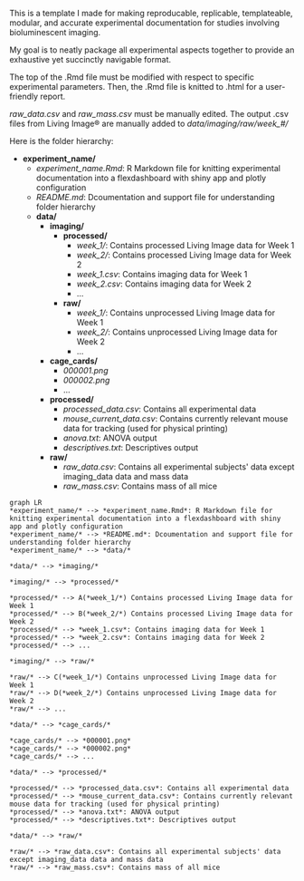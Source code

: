 This is a template I made for making reproducable, replicable, templateable, modular, and accurate experimental documentation for studies involving bioluminescent imaging.

My goal is to neatly package all experimental aspects together to provide an exhaustive yet succinctly navigable format.

The top of the .Rmd file must be modified with respect to specific experimental parameters. Then, the .Rmd file is knitted to .html for a user-friendly report.

*raw_data.csv* and *raw_mass.csv* must be manually edited. The output .csv files from Living Image® are manually added to *data/imaging/raw/week_#/*

Here is the folder hierarchy:

- **experiment_name/**
  - *experiment_name.Rmd*: R Markdown file for knitting experimental documentation into a flexdashboard with shiny app and plotly configuration
  - *README.md*: Dcoumentation and support file for understanding folder hierarchy
  - **data/**
    - **imaging/**
      - **processed/**
        - *week_1/*: Contains processed Living Image data for Week 1
        - *week_2/*: Contains processed Living Image data for Week 2
        - *week_1.csv*: Contains imaging data for Week 1
        - *week_2.csv*: Contains imaging data for Week 2
        - ...
      - **raw/**
        - *week_1/*: Contains unprocessed Living Image data for Week 1
        - *week_2/*: Contains unprocessed Living Image data for Week 2
        - ...
    - **cage_cards/**
      - *000001.png*
      - *000002.png*
      - ...
    - **processed/**
      - *processed_data.csv*: Contains all experimental data
      - *mouse_current_data.csv*: Contains currently relevant mouse data for tracking (used for physical printing)
      - *anova.txt*: ANOVA output
      - *descriptives.txt*: Descriptives output
    - **raw/**
      - *raw_data.csv*: Contains all experimental subjects' data except imaging_data data and mass data
      - *raw_mass.csv*: Contains mass of all mice
     

```mermaid
graph LR
*experiment_name/* --> *experiment_name.Rmd*: R Markdown file for knitting experimental documentation into a flexdashboard with shiny app and plotly configuration
*experiment_name/* --> *README.md*: Dcoumentation and support file for understanding folder hierarchy
*experiment_name/* --> *data/*

*data/* --> *imaging/*

*imaging/* --> *processed/*

*processed/* --> A(*week_1/*) Contains processed Living Image data for Week 1
*processed/* --> B(*week_2/*) Contains processed Living Image data for Week 2
*processed/* --> *week_1.csv*: Contains imaging data for Week 1
*processed/* --> *week_2.csv*: Contains imaging data for Week 2
*processed/* --> ...

*imaging/* --> *raw/*

*raw/* --> C(*week_1/*) Contains unprocessed Living Image data for Week 1
*raw/* --> D(*week_2/*) Contains unprocessed Living Image data for Week 2
*raw/* --> ...

*data/* --> *cage_cards/*

*cage_cards/* --> *000001.png*
*cage_cards/* --> *000002.png*
*cage_cards/* --> ...

*data/* --> *processed/*

*processed/* --> *processed_data.csv*: Contains all experimental data
*processed/* --> *mouse_current_data.csv*: Contains currently relevant mouse data for tracking (used for physical printing)
*processed/* --> *anova.txt*: ANOVA output
*processed/* --> *descriptives.txt*: Descriptives output

*data/* --> *raw/*

*raw/* --> *raw_data.csv*: Contains all experimental subjects' data except imaging_data data and mass data
*raw/* --> *raw_mass.csv*: Contains mass of all mice
```
